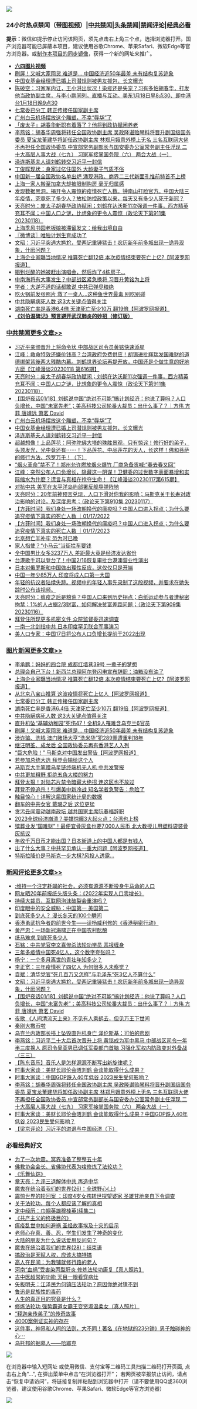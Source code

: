 ![](https://raw.githubusercontent.com/jsvpn/jsproxy/dev/64photo/fqnews-qr.jpg)

<div id="tt">
<h3>24小时热点禁闻（<a href="https://aaa.v2dns.tk/?QAjUl=BgRp5UNKRn&T5Vk=fPVH&Q59Ab=WxGE" target="_blank">带图视频</a>）|<a href="#%E4%B8%AD%E5%85%B1%E7%A6%81%E9%97%BB%E6%9B%B4%E5%A4%9A%E6%96%87%E7%AB%A0">中共禁闻</a>|<a href="#%E5%9B%BE%E7%89%87%E6%96%B0%E9%97%BB%E6%9B%B4%E5%A4%9A%E6%96%87%E7%AB%A0">头条禁闻</a>|<a href="#%E6%96%B0%E9%97%BB%E8%AF%84%E8%AE%BA%E6%9B%B4%E5%A4%9A%E6%96%87%E7%AB%A0">禁闻评论|<a href="#%E5%BF%85%E7%9C%8B%E7%BB%8F%E5%85%B8%E5%A5%BD%E6%96%87">经典必看</a></h3>
<div><b>提示：</b>微信如提示停止访问该网页，须先点击右上角三个点，选择浏览器打开。国产浏览器可能已屏蔽本项目，建议使用谷歌Chrome、苹果Safari、微软Edge等官方浏览器。或<a href="%E5%88%B6%E4%BD%9Cgit%E7%A6%81%E9%97%BB%E9%95%9C%E5%83%8F.md">制作本项目的同步镜像</a>，获得一个新的网址来推广。</div>
<ul>
<li><b><a href="http://d2.v2rss.gq/64.mp4" target="_blank">六四图片视频</a></b></li>
<li><a href="/topimagenews/20230118/1837941.md">刷屏！又喊大家囤货 难道是… 中国经济近50年最差 未有结构复苏迹象</a></li>
<li><a href="/cbnews/20230119/1838091.md">中国女基金经理遭已婚上司潜规则被男友抓包，长文曝光</a></li>
<li><a href="/sohnews/20230118/1837940.md">陈破空：习家军内讧，王小洪出状况！染疫还是失宠？习有多怕胡春华，打发他当政协副主席，与李小鹏同列。直播与互动。美东1月18日早8点30、即中港台1月18日晚9点30</a></li>
<li><a href="/topimagenews/20230119/1838305.md">七常委已分工 韩正传接任国家副主席</a></li>
<li><a href="/cbnews/20230119/1838124.md">广州白云机场摆放这个雕塑，不幸“辱华”了</a></li>
<li><a href="/baitai/20230119/1838139.md">「废太子」胡春华新职有着落了？他将到政协赋闲养老</a></li>
<li><a href="/comments/20230119/1838030.md">李燕铭：胡春华周强将转任全国政协副主席 吴政隆谌贻琴料将晋升副国级国务委员 夏宝龙董建华将卸任政协副主席 林郑月娥意外榜上无名 三名互联网大佬不再担任全国政协委员 中宣部常务副部长与国安委办公室常务副主任浮现 二十大高层人事大战（七九） 习家军接掌国务院（六） 两会大战（一）</a></li>
<li><a href="/cbnews/20230119/1838076.md">泽连斯基夫人请刘鹤转交习近平一封信</a></li>
<li><a href="/sports/20230119/1838065.md">丁俊晖现状：身家过亿住国外 大龄妻子气质不俗</a></li>
<li><a href="/headline/20230118/1837935.md">中国新一届全国政协名单出炉 涌现港政、商界二三代新面孔惟前特首不上榜</a></li>
<li><a href="/cnnews/20230119/1838118.md">上海一家人搬至加拿大却被限制购房 毫无归属感</a></li>
<li><a href="/sohnews/20230118/1837952.md">发现数据黑洞，揭开令人震惊的疫情死亡人数。钟南山打脸官方。中国大陆三年疫情，究竟死了多少人？放松防控政策以来，每天又有多少人死于新冠？</a></li>
<li><a href="/cbnews/20230119/1838250.md">天亮时分：废太子胡春华政协赋闲；刘鹤在达沃斯11次强调一件事，西方精英充耳不闻；中国人口之谜，比想象的更令人震惊（政论天下第911集 20230118）</a></li>
<li><a href="/cnnews/20230119/1838126.md">上海季风书园老板娘被滞留发文：给我出境自由</a></li>
<li><a href="/ssgc/20230119/1838230.md">〖微博谈〗唯独计划生育成功了</a></li>
<li><a href="/comments/20230119/1838178.md">文昭：习近平突遇大尴尬，受两记重锤猛击！农历新年前多城出现一诡异现象，什麽问题？</a></li>
<li><a href="/topimagenews/20230119/1838324.md">上海企业家曝当地情况 推算死亡翻12倍 本次疫情结束要死亡上亿?【阿波罗网报道】</a></li>
<li><a href="/cnnews/20230119/1838127.md">喝到烂醉的她被赶出演唱会，然后炸了4栋房子…</a></li>
<li><a href="/baitai/20230119/1838122.md">中南海将有大事发生？中部战区紧急换将 习晋升黄铭为上将</a></li>
<li><a href="/baitai/20230119/1838131.md">学者：大逆不道的话都敢说 中共已弹尽粮绝</a></li>
<li><a href="/cnnews/20230119/1838058.md">吃火锅前发张照片 救了一桌人…这种鱼世界最毒 别吃别碰</a></li>
<li><a href="/topimagenews/20230119/1838090.md">中共隐瞒病死人数 这3大关键点值得关注</a></li>
<li><a href="/topimagenews/20230119/1838281.md">湖南死亡率是香港6.4倍 天津死亡至少10万 翻19倍【阿波罗网报道】</a></li>
<li><b><a href="/comments/20200207/1272816.md" target="_blank">《刘伯温碑记》预言避开武汉肺炎的妙招（修订版）</a></b></li>
</ul>
</div>

<div class="catlist">
<h3><a href="/cbnews/" target="_blank">中共禁闻</a><span><a href="/cbnews/" target="_blank" rel="nofollow">更多文章>></a></span></h3>
<ul>
<li><a href="/cbnews/20230119/1838360.md" target="_blank">习近平亲颁晋升上将命令状 中部战区司令员黄铭快速添星</a></li>
<li><a href="/cbnews/20230119/1838304.md" target="_blank">江峰：救命特效还嫌价钱高？台湾政府免费供应！胡锡进批辉瑞发国难财的道德绑架背後两大残酷内幕。刘鹤世界论坛再提开放，中国还是个做生意的好地方麽【江峰漫谈20230118 第616期】</a></li>
<li><a href="/cbnews/20230119/1838250.md" target="_blank">天亮时分：废太子胡春华政协赋闲；刘鹤在达沃斯11次强调一件事，西方精英充耳不闻；中国人口之谜，比想象的更令人震惊（政论天下第911集 20230118）</a></li>
<li><a href="/comments/20230119/1838159.md" target="_blank">【围炉夜话01/18】刘鹤说中国“绝对不可能”搞计划经济：他说了算吗？人口负增长，中国“未富先老”；美高科技公司轮番大裁员：出什么事了？｜方伟 方菲 唐靖远 萧茗 David</a></li>
<li><a href="/cbnews/20230119/1838124.md" target="_blank">广州白云机场摆放这个雕塑，不幸“辱华”了</a></li>
<li><a href="/cbnews/20230119/1838091.md" target="_blank">中国女基金经理遭已婚上司潜规则被男友抓包，长文曝光</a></li>
<li><a href="/cbnews/20230119/1838076.md" target="_blank">泽连斯基夫人请刘鹤转交习近平一封信</a></li>
<li><a href="/comments/20230118/1837951.md" target="_blank">超越想像！上品莲花：阿弥陀佛大塔的殊胜景观，只有惊诧！修行好的弟子，头顶发光，光中竟还有⋯⋯！下品莲花、中品莲花的天人，长这样！佛和菩萨的修行方法，包罗万千！（下）</a></li>
<li><a href="/cbnews/20230118/1837873.md" target="_blank">“烟火革命”禁不了！郑州允许燃放烟火爆竹 厂商急备货喊:“春去春又回”</a></li>
<li><a href="/cbnews/20230118/1837847.md" target="_blank">江峰：突然公布人口负增长，隐藏这一阴谋！卫健委的过世数字表面暴增和实际缩水为什麽？谎言与真相在抢夺生命！【江峰漫谈20230117第615期】</a></li>
<li><a href="/cbnews/20230118/1837837.md" target="_blank">对抗中共 美军在太平洋岛屿部署反舰导弹阵地</a></li>
<li><a href="/cbnews/20230118/1837797.md" target="_blank">天亮时分：20年前神预言兑现，人口下滑对你我的影响；马斯克关于长寿对政治影响的讨论，及深度思考；（政论天下第910集 20230117）</a></li>
<li><a href="/comments/20230118/1837789.md" target="_blank">【方菲时间】我们身处一场改朝换代的瘟疫吗？中国人口进入拐点；为什么要追究疫情下真实的死亡人数 ｜01/17/2022</a></li>
<li><a href="/comments/20230118/1837743.md" target="_blank">【方菲时间】我们身处一场改朝换代的瘟疫吗？中国人口进入拐点；为什么要追究疫情下真实的死亡人数 ｜01/17/2023</a></li>
<li><a href="/cbnews/20230118/1837670.md" target="_blank">北京想亡羊补牢 恐为时已晚</a></li>
<li><a href="/cbnews/20230118/1837580.md" target="_blank">家人指使？“小马云”当街拦车要钱</a></li>
<li><a href="/cbnews/20230117/1837555.md" target="_blank">全中国男比女多3237万人 差距最大竟是经济发达省份</a></li>
<li><a href="/cbnews/20230117/1837541.md" target="_blank">台港歌手可以登台了！中国2/16恢复审批台港澳营业性演出</a></li>
<li><a href="/cbnews/20230117/1837467.md" target="_blank">日本对俄罗斯和中国做出理性反应，这仅仅只是开端</a></li>
<li><a href="/cbnews/20230117/1837378.md" target="_blank">中国一年少85万人 印度将成人口第一大国</a></li>
<li><a href="/comments/20230117/1837301.md" target="_blank">年轻的抗议者陆续失踪。视频中的年轻人事先录制了这段视频，并要求在她失踪时公布该视频。</a></li>
<li><a href="/cbnews/20230117/1837286.md" target="_blank">天亮时分：瘟疫之后是粮荒？中国人口来到历史拐点；白纸运动参与者遭秘密拘禁；1%的人占据2/3财富，如何解决贫富差距问题；（政论天下第909集 20230116）</a></li>
<li><a href="/cbnews/20230116/1837077.md" target="_blank">拜登住所现更多机密文件 众院监督委迅速调查</a></li>
<li><a href="/cbnews/20230116/1837072.md" target="_blank">一南一北剑指中共 日本印度罕见联合军事演习</a></li>
<li><a href="/cbnews/20230116/1837068.md" target="_blank">美人口专家：中国17日将公布人口负增长提前于2022出现</a></li>

</ul>
</div>
<div class="catlist">
<h3><a href="/topimagenews/" target="_blank">图片新闻</a><span><a href="/topimagenews/" target="_blank" rel="nofollow">更多文章>></a></span></h3>
<ul>
<li><a href="/topimagenews/20230119/1838378.md" target="_blank">李承鹏：妈妈的四合院 成都红墙巷39号 一辈子的梦想</a></li>
<li><a href="/topimagenews/20230119/1838365.md" target="_blank">总理会自己下台！新西兰总理阿尔登闪电宣布辞职：油箱没有油了</a></li>
<li><a href="/topimagenews/20230119/1838324.md" target="_blank">上海企业家曝当地情况 推算死亡翻12倍 本次疫情结束要死亡上亿?【阿波罗网报道】</a></li>
<li><a href="/topimagenews/20230119/1838310.md" target="_blank">从北京八宝山推算 这波疫情将死亡上亿人【阿波罗网报道】</a></li>
<li><a href="/topimagenews/20230119/1838305.md" target="_blank">七常委已分工 韩正传接任国家副主席</a></li>
<li><a href="/topimagenews/20230119/1838281.md" target="_blank">湖南死亡率是香港6.4倍 天津死亡至少10万 翻19倍【阿波罗网报道】</a></li>
<li><a href="/topimagenews/20230119/1838090.md" target="_blank">中共隐瞒病死人数 这3大关键点值得关注</a></li>
<li><a href="/topimagenews/20230118/1837999.md" target="_blank">直升机坠“基辅幼稚园”死伤47！全机9人罹难含乌克兰6官员</a></li>
<li><a href="/topimagenews/20230118/1837941.md" target="_blank">刷屏！又喊大家囤货 难道是… 中国经济近50年最差 未有结构复苏迹象</a></li>
<li><a href="/topimagenews/20230118/1837878.md" target="_blank">涉诈骗、洗钱 澳门赌场大亨“洗米华”犯289罪遭重判18年</a></li>
<li><a href="/topimagenews/20230118/1837872.md" target="_blank">继汪明荃、成龙后 全国政协委员再有香港艺人入列</a></li>
<li><a href="/topimagenews/20230118/1837853.md" target="_blank">“巨大危险！” 马斯克对中国发出警告【阿波罗网报道】</a></li>
<li><a href="/topimagenews/20230118/1837848.md" target="_blank">若参加总统大选 拜登会输给这个人</a></li>
<li><a href="/topimagenews/20230118/1837820.md" target="_blank">马斯克大手笔赠乌星链终端机无人机 中共发警报</a></li>
<li><a href="/topimagenews/20230118/1837799.md" target="_blank">中共更加粗野 拒绝五角大楼的努力</a></li>
<li><a href="/topimagenews/20230118/1837798.md" target="_blank">拜登太狠！对陆芯片禁令暗藏大绝招 连这区也不放过</a></li>
<li><a href="/topimagenews/20230118/1837788.md" target="_blank">拜登不停追杀！引爆美中新冷战 知名学者急警告：危险了</a></li>
<li><a href="/topimagenews/20230118/1837668.md" target="_blank">触目惊心！详解这届国家统计局的数据</a></li>
<li><a href="/topimagenews/20230118/1837633.md" target="_blank">翻车的中共女官 戴璐之后 这位更猛</a></li>
<li><a href="/topimagenews/20230118/1837623.md" target="_blank">贪污丑闻震动越南政坛 越共国家主席阮春福辞职</a></li>
<li><a href="/topimagenews/20230117/1837465.md" target="_blank">2023全球经济崩溃？美媒惊曝3大起火点：台湾也上榜</a></li>
<li><a href="/topimagenews/20230117/1837443.md" target="_blank">殡葬业发“国难财”！最便宜骨灰盒也要7,000人民币 北大教授儿用塑料袋装骨灰抗议</a></li>
<li><a href="/topimagenews/20230117/1837409.md" target="_blank">年收千万日币才能出国？日本街道上的中国人都是有钱人</a></li>
<li><a href="/topimagenews/20230117/1837396.md" target="_blank">出了什么大事？中共罕见承认一重大问题【阿波罗网报道】</a></li>
<li><a href="/topimagenews/20230117/1837359.md" target="_blank">特斯拉降价是马斯克一步大棋?风投人透露…</a></li>

</ul>
</div>
<div class="catlist">
<h3><a href="/comments/" target="_blank">新闻评论</a><span><a href="/comments/" target="_blank" rel="nofollow">更多文章>></a></span></h3>
<ul>
<li><a href="/comments/20230119/1838306.md" target="_blank">:维持一个注定耗竭的社会，必须有源源不断投身牛马命的人口</a></li>
<li><a href="/comments/20230119/1838295.md" target="_blank">网友晒20年前报纸头版头条：《2022年实现人口零增长》</a></li>
<li><a href="/comments/20230119/1838294.md" target="_blank">持续大裁员，互联网泡沫破裂会重演吗？</a></li>
<li><a href="/comments/20230119/1838264.md" target="_blank">印度眼中的安全威胁：中国第一 美国第二</a></li>
<li><a href="/comments/20230119/1838263.md" target="_blank">到底死多少人？ 漫长冬天的100个瞬间</a></li>
<li><a href="/comments/20230119/1838233.md" target="_blank">香港勇武抗争者的前世今生——读杨威利修的《香港秘密行动》</a></li>
<li><a href="/comments/20230119/1838220.md" target="_blank">黄严忠：一场新冠海啸正在中国农村酝酿</a></li>
<li><a href="/comments/20230119/1838195.md" target="_blank">纸马难求 到底死多少人</a></li>
<li><a href="/comments/20230119/1838183.md" target="_blank">石铭：中共党官李文喜惨杀法轮功学员 恶报缠身</a></li>
<li><a href="/comments/20230119/1838182.md" target="_blank">三年多疫情中国死4亿人，这个数字夸张吗？</a></li>
<li><a href="/comments/20230119/1838181.md" target="_blank">杨宁：一个多月离世的青壮年知多少？</a></li>
<li><a href="/comments/20230119/1838180.md" target="_blank">李正宽：三年疫情死了四亿人 为何很多人未察觉？</a></li>
<li><a href="/comments/20230119/1838179.md" target="_blank">袁斌：清华党官“死几百万又怎样”与毛泽东“死3亿人不算什么”</a></li>
<li><a href="/comments/20230119/1838178.md" target="_blank">文昭：习近平突遇大尴尬，受两记重锤猛击！农历新年前多城出现一诡异现象，什麽问题？</a></li>
<li><a href="/comments/20230119/1838159.md" target="_blank">【围炉夜话01/18】刘鹤说中国“绝对不可能”搞计划经济：他说了算吗？人口负增长，中国“未富先老”；美高科技公司轮番大裁员：出什么事了？｜方伟 方菲 唐靖远 萧茗 David</a></li>
<li><a href="/comments/20230119/1838119.md" target="_blank">夜歌 《人间清流天上来》不见有人乘鹤去，但见万王下世间</a></li>
<li><a href="/comments/20230119/1838108.md" target="_blank">秦刚大撒币啦</a></li>
<li><a href="/comments/20230119/1838088.md" target="_blank">乌克兰内政部长搭上坠毁直升机身亡 泽伦斯基：可怕的悲剧</a></li>
<li><a href="/comments/20230119/1838060.md" target="_blank">李燕铭：习近平二十大后首次晋升上将 黄铭成为军中黑马 中部战区司令一年半三度换人 原司令吴亚男已调任军委部门首脑 习强化军权内防政变对外备战（三三）</a></li>
<li><a href="/comments/20230119/1838040.md" target="_blank">【陈东音乐】音乐人是怎样源源不断写出新旋律呢？</a></li>
<li><a href="/comments/20230119/1838038.md" target="_blank">时事大家谈：美财长耶伦会晤刘鹤 会谈能取得什么成果？</a></li>
<li><a href="/comments/20230119/1838037.md" target="_blank">时事大家谈：中国GDP跌入40年低谷 2023民生受何影响？</a></li>
<li><a href="/comments/20230119/1838030.md" target="_blank">李燕铭：胡春华周强将转任全国政协副主席 吴政隆谌贻琴料将晋升副国级国务委员 夏宝龙董建华将卸任政协副主席 林郑月娥意外榜上无名 三名互联网大佬不再担任全国政协委员 中宣部常务副部长与国安委办公室常务副主任浮现 二十大高层人事大战（七九） 习家军接掌国务院（六） 两会大战（一）</a></li>
<li><a href="/comments/20230118/1837994.md" target="_blank">时事大家谈：美财长耶伦会晤刘鹤 会谈能取得什么成果？中国GDP跌入40年低谷 2023民生受何影响？</a></li>
<li><a href="/comments/20230118/1837959.md" target="_blank">【梁京评论】习近平的进退与中国经济（下）</a></li>

</ul>
</div>

<div class="catlist">
<h3>必看经典好文</h3>
<ul>
<li><a href="/cbnews/20200309/948043.md" target="_blank">为了一次地震，冥界准备了整整五十年</a></li>
<li><a href="/sohnews/20150109/351438.md" target="_blank">佛教协会会长、省佛协代表为啥修炼了法轮功？</a></li>
<li><a href="/comments/20200527/783191.md" target="_blank">《乐舞仙踪》</a></li>
<li><a href="/comments/20131119/1029445.md" target="_blank">章天亮：九评三退解体中共 再造中华</a></li>
<li><a href="/comments/20181210/1044798.md" target="_blank">魔鬼在统治着我们的世界(26)：全球野心(上)</a></li>
<li><a href="/comments/20210307/1499941.md" target="_blank">震惊世界的轮回案 ：印度4岁女孩转世探望婆家 圣雄甘地亲自下令调查</a></li>
<li><a href="/topimagenews/20161125/619230.md" target="_blank">关于法轮功，每个人都应该了解的真相</a></li>
<li><a href="/tculture/20161102/608445.md" target="_blank">定中经历：巾帼英雄穆桂英(续集二)</a></li>
<li><a href="/bookwiki/20171120/858084.md" target="_blank">《共产主义的终极目的》</a></li>
<li><a href="/comments/20200618/1346823.md" target="_blank">瘟疫乱世中如何避祸 圣经故事埃及十灾的启示</a></li>
<li><a href="/cbnews/20211221/1668847.md" target="_blank">老师心存真、善、忍，学生们发生了神奇的变化</a></li>
<li><a href="/lifebaike/20200505/1323183.md" target="_blank">大陆的朋友为什么说话爱用反问句？</a></li>
<li><a href="/comments/20181228/1054609.md" target="_blank">魔鬼在统治着我们的世界(28)：结束语</a></li>
<li><a href="/comments/20200814/1379994.md" target="_blank">搞政治是天赋人权，应该大搞特搞</a></li>
<li><a href="/tculture/20121023/72121.md" target="_blank">高人在民间：为我铺就修行路的老人</a></li>
<li><a href="/comments/20210720/1514622.md" target="_blank">河南“血祸”受害染丙型肝炎 修炼法轮功康复【真人照片】</a></li>
<li><a href="/lifebaike/20170523/762432.md" target="_blank">古中医超常的功能 天目一眼看穿病灶</a></li>
<li><a href="/comments/20220531/1739728.md" target="_blank">矢板明夫：江泽民为何镇压法轮功？原因你绝对猜不到</a></li>
<li><a href="/lishi/20130311/666695.md" target="_blank">鲁迅是民族性的毒药</a></li>
<li><a href="/comments/20220717/1759493.md" target="_blank">人生的真正目的究竟是什么？</a></li>
<li><a href="/cbnews/20211127/1658400.md" target="_blank">修炼法轮功 强势霸道女霸王变贤淑温柔女（真人照片）</a></li>
<li><a href="/tculture/20121214/86862.md" target="_blank">“释迦亲传弟子”的传奇故事</a></li>
<li><a href="/lifebaike/20201113/1430218.md" target="_blank">4000案例证实神的存在</a></li>
<li><a href="/comments/20220722/1761738.md" target="_blank">这件事，神界和人间的法则，大不同！著名《在地狱的23分钟》男子触碰神的心⋯</a></li>
<li><a href="/lifebaike/20210815/1606781.md" target="_blank">乌托邦的掘墓人——哈耶克</a></li>

</ul>
</div>

![](https://raw.githubusercontent.com/jsvpn/jsproxy/dev/64photo/fqnews-qr.jpg)

在浏览器中输入短网址 或使用微信、支付宝等二维码工具扫描二维码打开页面, 点击右上角"...", 在弹出菜单中点击“在浏览器打开”； 若网页被举报禁止访问，请点击“恢复申请访问”，将链接复制并粘贴到浏览器中打开（请不要使用QQ或360浏览器，建议使用谷歌Chrome、苹果Safari、微软Edge等官方浏览器）

![](https://raw.githubusercontent.com/jsvpn/jsproxy/dev/64photo/wx.jpg)